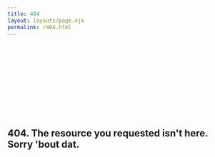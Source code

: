 ```yaml
---
title: 404
layout: layouts/page.njk
permalink: /404.html
---
```

<div style="height: 50vh; padding-top: 10rem;">
<h2>404. The resource you requested isn't here. Sorry 'bout dat.</h2>
</div>
